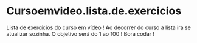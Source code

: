 # Cursoemvideo.lista.de.exercicios
Lista de exercícios do curso em vídeo ! Ao decorrer do curso a lista ira se atualizar sozinha. O objetivo será do 1 ao 100 !
Bora codar !
